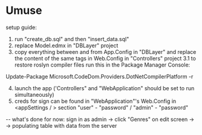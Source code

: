 # Umuse

setup guide:

1. run "create_db.sql" and then "insert_data.sql"
2. replace Model.edmx in "DBLayer" project
3. copy everything between <connectionString></connectionString> and
   <entityFramework></entityFramework> from App.Config in "DBLayer" and replace
   the content of the same tags in Web.Config in "Controllers" project
3.1 to restore roslyn compiler files run this in the Package Manager Console:

Update-Package Microsoft.CodeDom.Providers.DotNetCompilerPlatform -r

4. launch the app ('Controllers" and "WebApplication" should be set to run simultaneously)
5. creds for sign can be found in "WebApplication"'s Web.Config in <appSettings / > section
   "user" - "password" / "admin" - "password"

--
what's done for now: sign in as admin -> click "Genres" on edit screen ->
-> populating table with data from the server
